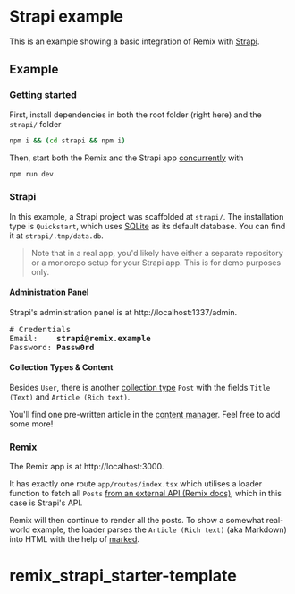 # Strapi example

This is an example showing a basic integration of Remix with [Strapi](https://strapi.io).

## Example

### Getting started

First, install dependencies in both the root folder (right here) and the `strapi/` folder

```bash
npm i && (cd strapi && npm i)
```

Then, start both the Remix and the Strapi app [concurrently](https://github.com/open-cli-tools/concurrently) with

```bash
npm run dev
```

### Strapi

In this example, a Strapi project was scaffolded at `strapi/`. The installation type is `Quickstart`, which uses [SQLite](https://www.sqlite.org/index.html) as its default database. You can find it at `strapi/.tmp/data.db`.

> Note that in a real app, you'd likely have either a separate repository or a monorepo setup for your Strapi app. This is for demo purposes only.

#### Administration Panel

Strapi's administration panel is at http://localhost:1337/admin.

<pre>
# Credentials
Email:    <strong>strapi@remix.example</strong>
Password: <strong>Passw0rd</strong>
</pre>

#### Collection Types & Content

Besides `User`, there is another [collection type](https://docs.strapi.io/user-docs/latest/content-manager/introduction-to-content-manager.html#collection-types) `Post` with the fields `Title (Text)` and `Article (Rich text)`.

You'll find one pre-written article in the [content manager](https://docs.strapi.io/user-docs/latest/content-manager/writing-content.html#filling-up-fields). Feel free to add some more!

### Remix

The Remix app is at http://localhost:3000.

It has exactly one route `app/routes/index.tsx` which utilises a loader function to fetch all `Posts` [from an external API (Remix docs)](https://remix.run/guides/data-loading#external-apis), which in this case is Strapi's API.

Remix will then continue to render all the posts. To show a somewhat real-world example, the loader parses the `Article (Rich text)` (aka Markdown) into HTML with the help of [marked](https://github.com/markedjs/marked).
# remix_strapi_starter-template
